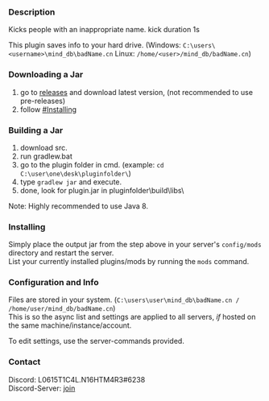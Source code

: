 ### Description
Kicks people with an inappropriate name. kick duration 1s

This plugin saves info to your hard drive. (Windows: `C:\users\<username>\mind_db\badName.cn` Linux: `/home/<user>/mind_db/badName.cn`)

### Downloading a Jar
1) go to [releases](https://github.com/L0615T1C5-216AC-9437/async-cn/releases) and download latest version, (not recommended to use pre-releases)
2) follow [#Installing](https://github.com/L0615T1C5-216AC-9437/async-cn/blob/master/README.md#installing)

### Building a Jar

1) download src.
2) run gradlew.bat
3) go to the plugin folder in cmd. (example: `cd C:\user\one\desk\pluginfolder\`)
4) type `gradlew jar` and execute.
5) done, look for plugin.jar in pluginfolder\build\libs\

Note: Highly recommended to use Java 8.

### Installing

Simply place the output jar from the step above in your server's `config/mods` directory and restart the server.  
List your currently installed plugins/mods by running the `mods` command.

### Configuration and Info

Files are stored in your system. (`C:\users\user\mind_db\badName.cn / /home/user/mind_db/badName.cn`)  
This is so the async list and settings are applied to all servers, *if* hosted on the same machine/instance/account.  

To edit settings, use the server-commands provided.  

### Contact
Discord: L0615T1C4L.N16HTM4R3#6238  
Discord-Server: [join](http://cn-discord.ddns.net )
